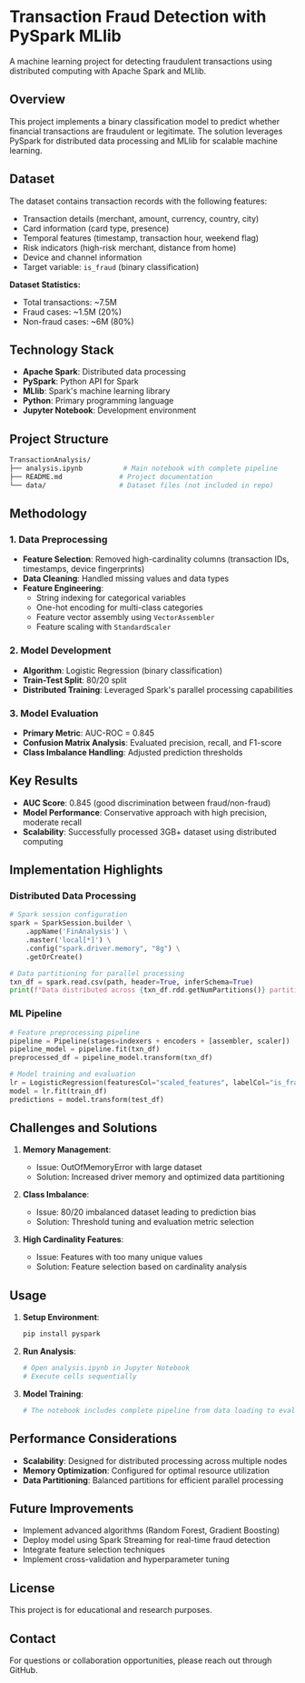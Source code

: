 # Transaction Fraud Detection with PySpark MLlib

A machine learning project for detecting fraudulent transactions using distributed computing with Apache Spark and MLlib.

## Overview

This project implements a binary classification model to predict whether financial transactions are fraudulent or legitimate. The solution leverages PySpark for distributed data processing and MLlib for scalable machine learning.

## Dataset

The dataset contains transaction records with the following features:

- Transaction details (merchant, amount, currency, country, city)
- Card information (card type, presence)
- Temporal features (timestamp, transaction hour, weekend flag)
- Risk indicators (high-risk merchant, distance from home)
- Device and channel information
- Target variable: `is_fraud` (binary classification)

**Dataset Statistics:**

- Total transactions: ~7.5M
- Fraud cases: ~1.5M (20%)
- Non-fraud cases: ~6M (80%)

## Technology Stack

- **Apache Spark**: Distributed data processing
- **PySpark**: Python API for Spark
- **MLlib**: Spark's machine learning library
- **Python**: Primary programming language
- **Jupyter Notebook**: Development environment

## Project Structure

``` bash
TransactionAnalysis/
├── analysis.ipynb          # Main notebook with complete pipeline
├── README.md              # Project documentation
└── data/                  # Dataset files (not included in repo)
```

## Methodology

### 1. Data Preprocessing

- **Feature Selection**: Removed high-cardinality columns (transaction IDs, timestamps, device fingerprints)
- **Data Cleaning**: Handled missing values and data types
- **Feature Engineering**:
  - String indexing for categorical variables
  - One-hot encoding for multi-class categories
  - Feature vector assembly using `VectorAssembler`
  - Feature scaling with `StandardScaler`

### 2. Model Development

- **Algorithm**: Logistic Regression (binary classification)
- **Train-Test Split**: 80/20 split
- **Distributed Training**: Leveraged Spark's parallel processing capabilities

### 3. Model Evaluation

- **Primary Metric**: AUC-ROC = 0.845
- **Confusion Matrix Analysis**: Evaluated precision, recall, and F1-score
- **Class Imbalance Handling**: Adjusted prediction thresholds

## Key Results

- **AUC Score**: 0.845 (good discrimination between fraud/non-fraud)
- **Model Performance**: Conservative approach with high precision, moderate recall
- **Scalability**: Successfully processed 3GB+ dataset using distributed computing

## Implementation Highlights

### Distributed Data Processing

```python
# Spark session configuration
spark = SparkSession.builder \
    .appName('FinAnalysis') \
    .master('local[*]') \
    .config("spark.driver.memory", "8g") \
    .getOrCreate()

# Data partitioning for parallel processing
txn_df = spark.read.csv(path, header=True, inferSchema=True)
print(f"Data distributed across {txn_df.rdd.getNumPartitions()} partitions")
```

### ML Pipeline

```python
# Feature preprocessing pipeline
pipeline = Pipeline(stages=indexers + encoders + [assembler, scaler])
pipeline_model = pipeline.fit(txn_df)
preprocessed_df = pipeline_model.transform(txn_df)

# Model training and evaluation
lr = LogisticRegression(featuresCol="scaled_features", labelCol="is_fraud")
model = lr.fit(train_df)
predictions = model.transform(test_df)
```

## Challenges and Solutions

1. **Memory Management**:
   - Issue: OutOfMemoryError with large dataset
   - Solution: Increased driver memory and optimized data partitioning

2. **Class Imbalance**:
   - Issue: 80/20 imbalanced dataset leading to prediction bias
   - Solution: Threshold tuning and evaluation metric selection

3. **High Cardinality Features**:
   - Issue: Features with too many unique values
   - Solution: Feature selection based on cardinality analysis

## Usage

1. **Setup Environment**:

   ```bash
   pip install pyspark
   ```

2. **Run Analysis**:

   ```python
   # Open analysis.ipynb in Jupyter Notebook
   # Execute cells sequentially
   ```

3. **Model Training**:

   ```python
   # The notebook includes complete pipeline from data loading to evaluation
   ```

## Performance Considerations

- **Scalability**: Designed for distributed processing across multiple nodes
- **Memory Optimization**: Configured for optimal resource utilization
- **Data Partitioning**: Balanced partitions for efficient parallel processing

## Future Improvements

- Implement advanced algorithms (Random Forest, Gradient Boosting)
- Deploy model using Spark Streaming for real-time fraud detection
- Integrate feature selection techniques
- Implement cross-validation and hyperparameter tuning

## License

This project is for educational and research purposes.

## Contact

For questions or collaboration opportunities, please reach out through GitHub.

